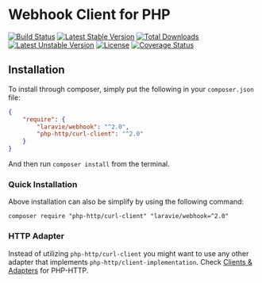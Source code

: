 Webhook Client for PHP
==============

[![Build Status](https://travis-ci.org/laravie/webhook.svg?branch=master)](https://travis-ci.org/laravie/webhook)
[![Latest Stable Version](https://poser.pugx.org/laravie/webhook/v/stable)](https://packagist.org/packages/laravie/webhook)
[![Total Downloads](https://poser.pugx.org/laravie/webhook/downloads)](https://packagist.org/packages/laravie/webhook)
[![Latest Unstable Version](https://poser.pugx.org/laravie/webhook/v/unstable)](https://packagist.org/packages/laravie/webhook)
[![License](https://poser.pugx.org/laravie/webhook/license)](https://packagist.org/packages/laravie/webhook)
[![Coverage Status](https://coveralls.io/repos/github/laravie/webhook/badge.svg?branch=master)](https://coveralls.io/github/laravie/webhook?branch=master)

## Installation

To install through composer, simply put the following in your `composer.json` file:

```json
{
    "require": {
        "laravie/webhook": "^2.0",
        "php-http/curl-client": "^2.0"
    }
}
```

And then run `composer install` from the terminal.

### Quick Installation

Above installation can also be simplify by using the following command:

    composer require "php-http/curl-client" "laravie/webhook=^2.0"

### HTTP Adapter

Instead of utilizing `php-http/curl-client` you might want to use any other adapter that implements `php-http/client-implementation`. Check [Clients & Adapters](http://docs.php-http.org/en/latest/clients.html) for PHP-HTTP.
